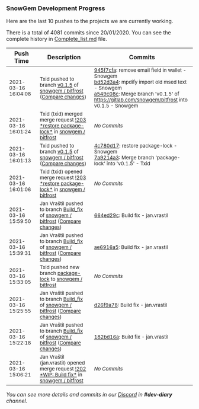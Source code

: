 
### SnowGem Development Progress

Here are the last 10 pushes to the projects we are currently working.

There is a total of 4081 commits since 20/01/2020. You can see the complete history in
 [Complete_list.md](Complete_list.md) file.

| Push Time | Description | Commits |
| --- | --- | --- |
| <sub>2021-03-16 16:04:08</sub> | <sub>Txid pushed to branch [v0\.1\.5](https://gitlab.com/snowgem/bitfrost/commits/v0.1.5) of [snowgem / bitfrost](https://gitlab.com/snowgem/bitfrost) ([Compare changes](https://gitlab.com/snowgem/bitfrost/compare/7a9214a342ee6ddeaa256ea771b0c4b3216d931e...a549c08cde20a0712c2a0e75d3b527e84c6f84d6))</sub> | <sub>[945f7cfa](https://gitlab.com/snowgem/bitfrost/-/commit/945f7cfad64586839add67a63519610d7a723acc): remove email field in wallet - Snowgem<br>[bd52d3a4](https://gitlab.com/snowgem/bitfrost/-/commit/bd52d3a41119c0a3665f1850a24d5f85f08e6200): mpdify import old msed text - Snowgem<br>[a549c08c](https://gitlab.com/snowgem/bitfrost/-/commit/a549c08cde20a0712c2a0e75d3b527e84c6f84d6): Merge branch 'v0.1.5' of https://gitlab.com/snowgem/bitfrost into v0.1.5 - Snowgem</sub> |
| <sub>2021-03-16 16:01:24</sub> | <sub>Txid (txid) merged merge request [\!203 \*restore package\-lock\*](https://gitlab.com/snowgem/bitfrost/-/merge_requests/203) in [snowgem / bitfrost](https://gitlab.com/snowgem/bitfrost)</sub> | <sub>_No Commits_</sub> |
| <sub>2021-03-16 16:01:13</sub> | <sub>Txid pushed to branch [v0\.1\.5](https://gitlab.com/snowgem/bitfrost/commits/v0.1.5) of [snowgem / bitfrost](https://gitlab.com/snowgem/bitfrost) ([Compare changes](https://gitlab.com/snowgem/bitfrost/compare/43bf1579a3c3b7ac16e6f4743687bca8d352809f...7a9214a342ee6ddeaa256ea771b0c4b3216d931e))</sub> | <sub>[4c780d17](https://gitlab.com/snowgem/bitfrost/-/commit/4c780d17a5853386ae2977f9debd0fac4fbd9707): restore package-lock - Snowgem<br>[7a9214a3](https://gitlab.com/snowgem/bitfrost/-/commit/7a9214a342ee6ddeaa256ea771b0c4b3216d931e): Merge branch 'package-lock' into 'v0.1.5' - Txid</sub> |
| <sub>2021-03-16 16:01:06</sub> | <sub>Txid (txid) opened merge request [\!203 \*restore package\-lock\*](https://gitlab.com/snowgem/bitfrost/-/merge_requests/203) in [snowgem / bitfrost](https://gitlab.com/snowgem/bitfrost)</sub> | <sub>_No Commits_</sub> |
| <sub>2021-03-16 15:59:50</sub> | <sub>Jan Vraštil pushed to branch [Build\_fix](https://gitlab.com/snowgem/bitfrost/commits/Build_fix) of [snowgem / bitfrost](https://gitlab.com/snowgem/bitfrost) ([Compare changes](https://gitlab.com/snowgem/bitfrost/compare/ae6916a5eb667a5156644b5f82dcf36995c57eba...664ed29c892cff3061e5a27711760d7c599d3922))</sub> | <sub>[664ed29c](https://gitlab.com/snowgem/bitfrost/-/commit/664ed29c892cff3061e5a27711760d7c599d3922): Build fix - jan.vrastil</sub> |
| <sub>2021-03-16 15:39:31</sub> | <sub>Jan Vraštil pushed to branch [Build\_fix](https://gitlab.com/snowgem/bitfrost/commits/Build_fix) of [snowgem / bitfrost](https://gitlab.com/snowgem/bitfrost) ([Compare changes](https://gitlab.com/snowgem/bitfrost/compare/d26f9a78960d600d010e28023d0aea04c63b8c60...ae6916a5eb667a5156644b5f82dcf36995c57eba))</sub> | <sub>[ae6916a5](https://gitlab.com/snowgem/bitfrost/-/commit/ae6916a5eb667a5156644b5f82dcf36995c57eba): Build fix - jan.vrastil</sub> |
| <sub>2021-03-16 15:33:05</sub> | <sub>Txid pushed new branch [package\-lock](https://gitlab.com/snowgem/bitfrost/commits/package-lock) to [snowgem / bitfrost](https://gitlab.com/snowgem/bitfrost)</sub> | <sub>_No Commits_</sub> |
| <sub>2021-03-16 15:25:55</sub> | <sub>Jan Vraštil pushed to branch [Build\_fix](https://gitlab.com/snowgem/bitfrost/commits/Build_fix) of [snowgem / bitfrost](https://gitlab.com/snowgem/bitfrost) ([Compare changes](https://gitlab.com/snowgem/bitfrost/compare/182bd16a080a5bf5e3272db1d05dd1ade8e8837b...d26f9a78960d600d010e28023d0aea04c63b8c60))</sub> | <sub>[d26f9a78](https://gitlab.com/snowgem/bitfrost/-/commit/d26f9a78960d600d010e28023d0aea04c63b8c60): Build fix - jan.vrastil</sub> |
| <sub>2021-03-16 15:22:18</sub> | <sub>Jan Vraštil pushed to branch [Build\_fix](https://gitlab.com/snowgem/bitfrost/commits/Build_fix) of [snowgem / bitfrost](https://gitlab.com/snowgem/bitfrost) ([Compare changes](https://gitlab.com/snowgem/bitfrost/compare/c10feb2509f02cba6e29d450c468dd879aff9e20...182bd16a080a5bf5e3272db1d05dd1ade8e8837b))</sub> | <sub>[182bd16a](https://gitlab.com/snowgem/bitfrost/-/commit/182bd16a080a5bf5e3272db1d05dd1ade8e8837b): Build fix - jan.vrastil</sub> |
| <sub>2021-03-16 15:06:21</sub> | <sub>Jan Vraštil (jan.vrastil) opened merge request [\!202 \*WIP: Build fix\*](https://gitlab.com/snowgem/bitfrost/-/merge_requests/202) in [snowgem / bitfrost](https://gitlab.com/snowgem/bitfrost)</sub> | <sub>_No Commits_</sub> |

_You can see more details and commits in our [Discord](https://discord.gg/zumGnbg) in **#dev-diary** channel._
